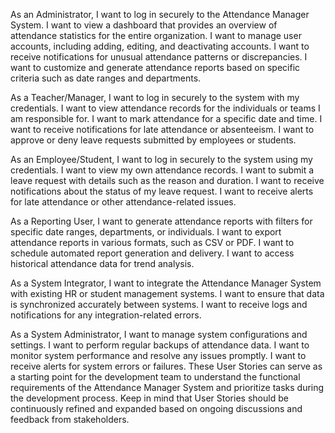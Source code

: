 As an Administrator,
I want to log in securely to the Attendance Manager System.
I want to view a dashboard that provides an overview of attendance statistics for the entire organization.
I want to manage user accounts, including adding, editing, and deactivating accounts.
I want to receive notifications for unusual attendance patterns or discrepancies.
I want to customize and generate attendance reports based on specific criteria such as date ranges and departments.

As a Teacher/Manager,
I want to log in securely to the system with my credentials.
I want to view attendance records for the individuals or teams I am responsible for.
I want to mark attendance for a specific date and time.
I want to receive notifications for late attendance or absenteeism.
I want to approve or deny leave requests submitted by employees or students.

As an Employee/Student,
I want to log in securely to the system using my credentials.
I want to view my own attendance records.
I want to submit a leave request with details such as the reason and duration.
I want to receive notifications about the status of my leave request.
I want to receive alerts for late attendance or other attendance-related issues.

As a Reporting User,
I want to generate attendance reports with filters for specific date ranges, departments, or individuals.
I want to export attendance reports in various formats, such as CSV or PDF.
I want to schedule automated report generation and delivery.
I want to access historical attendance data for trend analysis.

As a System Integrator,
I want to integrate the Attendance Manager System with existing HR or student management systems.
I want to ensure that data is synchronized accurately between systems.
I want to receive logs and notifications for any integration-related errors.

As a System Administrator,
I want to manage system configurations and settings.
I want to perform regular backups of attendance data.
I want to monitor system performance and resolve any issues promptly.
I want to receive alerts for system errors or failures.
These User Stories can serve as a starting point for the development team to understand the functional requirements of the Attendance Manager System and prioritize tasks during the development process. Keep in mind that User Stories should be continuously refined and expanded based on ongoing discussions and feedback from stakeholders.